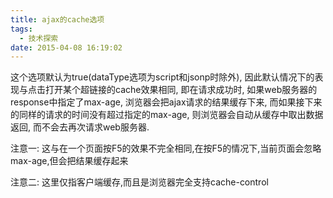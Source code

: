 ```yaml
---
title: ajax的cache选项
tags:
  - 技术探索
date: 2015-04-08 16:19:02
---
```


这个选项默认为true(dataType选项为script和jsonp时除外), 因此默认情况下的表现与点击打开某个超链接的cache效果相同, 即在请求成功时, 如果web服务器的response中指定了max-age, 浏览器会把ajax请求的结果缓存下来, 而如果接下来的同样的请求的时间没有超过指定的max-age, 则浏览器会自动从缓存中取出数据返回, 而不会去再次请求web服务器.

注意一: 这与在一个页面按F5的效果不完全相同,在按F5的情况下,当前页面会忽略max-age,但会把结果缓存起来

注意二: 这里仅指客户端缓存,而且是浏览器完全支持cache-control